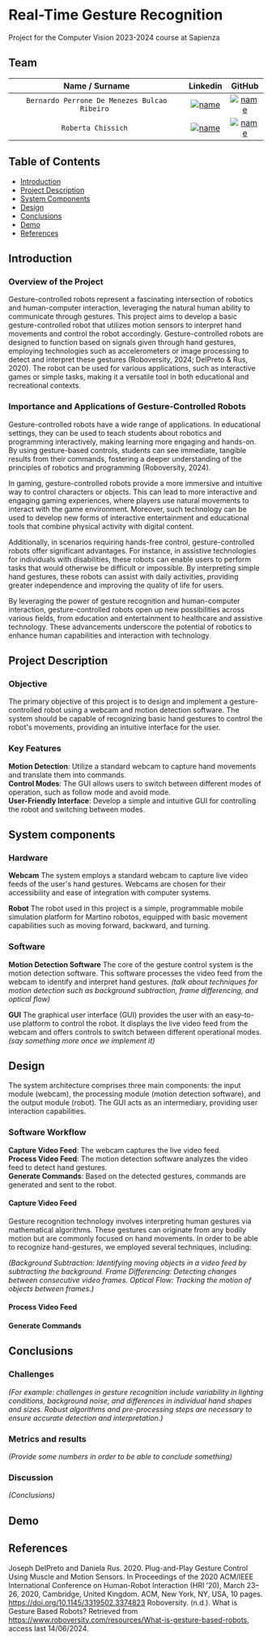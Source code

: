 # Real-Time Gesture Recognition
 Project for the Computer Vision 2023-2024 course at Sapienza

## Team

| **Name / Surname** | **Linkedin** | **GitHub** |
| :---: | :---: | :---: |
| `Bernardo Perrone De Menezes Bulcao Ribeiro ` | [![name](https://github.com/b-rbmp/NexxGate/blob/main/docs/logos/linkedin.png)](https://www.linkedin.com/in/b-rbmp/) | [![name](https://github.com/b-rbmp/NexxGate/blob/main/docs/logos/github.png)](https://github.com/b-rbmp) |
| `Roberta Chissich ` | [![name](https://github.com/b-rbmp/NexxGate/blob/main/docs/logos/linkedin.png)](https://www.linkedin.com/in/roberta-chissich/) | [![name](https://github.com/b-rbmp/NexxGate/blob/main/docs/logos/github.png)](https://github.com/RobCTs) |


## Table of Contents
+ [Introduction](#intro)
+ [Project Description](#project)
+ [System Components](#architecture)
+ [Design](#design)
+ [Conclusions](#conclusion)
+ [Demo](#demo)
+ [References](#references)


## Introduction <a name = "intro"></a>

### Overview of the Project
Gesture-controlled robots represent a fascinating intersection of robotics and human-computer interaction, leveraging the natural human ability to communicate through gestures. This project aims to develop a basic gesture-controlled robot that utilizes motion sensors to interpret hand movements and control the robot accordingly. Gesture-controlled robots are designed to function based on signals given through hand gestures, employing technologies such as accelerometers or image processing to detect and interpret these gestures​ (Roboversity, 2024; DelPreto & Rus, 2020). The robot can be used for various applications, such as interactive games or simple tasks, making it a versatile tool in both educational and recreational contexts.

### Importance and Applications of Gesture-Controlled Robots
Gesture-controlled robots have a wide range of applications. In educational settings, they can be used to teach students about robotics and programming interactively, making learning more engaging and hands-on. By using gesture-based controls, students can see immediate, tangible results from their commands, fostering a deeper understanding of the principles of robotics and programming​​ (Roboversity, 2024).

In gaming, gesture-controlled robots provide a more immersive and intuitive way to control characters or objects. This can lead to more interactive and engaging gaming experiences, where players use natural movements to interact with the game environment. Moreover, such technology can be used to develop new forms of interactive entertainment and educational tools that combine physical activity with digital content.

Additionally, in scenarios requiring hands-free control, gesture-controlled robots offer significant advantages. For instance, in assistive technologies for individuals with disabilities, these robots can enable users to perform tasks that would otherwise be difficult or impossible. By interpreting simple hand gestures, these robots can assist with daily activities, providing greater independence and improving the quality of life for users.

By leveraging the power of gesture recognition and human-computer interaction, gesture-controlled robots open up new possibilities across various fields, from education and entertainment to healthcare and assistive technology. These advancements underscore the potential of robotics to enhance human capabilities and interaction with technology.

## Project Description <a name = "project"></a>

### Objective
The primary objective of this project is to design and implement a gesture-controlled robot using a webcam and motion detection software. The system should be capable of recognizing basic hand gestures to control the robot's movements, providing an intuitive interface for the user.

### Key Features
**Motion Detection**: Utilize a standard webcam to capture hand movements and translate them into commands.  
**Control Modes**: The GUI allows users to switch between different modes of operation, such as follow mode and avoid mode.  
**User-Friendly Interface**: Develop a simple and intuitive GUI for controlling the robot and switching between modes.  

## System components <a name = "architecture"></a>

### Hardware
**Webcam**
The system employs a standard webcam to capture live video feeds of the user's hand gestures. Webcams are chosen for their accessibility and ease of integration with computer systems.

**Robot**
The robot used in this project is a simple, programmable mobile simulation platform for Martino robotos, equipped with basic movement capabilities such as moving forward, backward, and turning.

### Software
**Motion Detection Software**
The core of the gesture control system is the motion detection software. This software processes the video feed from the webcam to identify and interpret hand gestures. _(talk about techniques for motion detection such as background subtraction, frame differencing, and optical flow)_

**GUI**
The graphical user interface (GUI) provides the user with an easy-to-use platform to control the robot. It displays the live video feed from the webcam and offers controls to switch between different operational modes._(say something more once we implement it)_

## Design <a name = "design"></a>
The system architecture comprises three main components: the input module (webcam), the processing module (motion detection software), and the output module (robot). The GUI acts as an intermediary, providing user interaction capabilities.

### Software Workflow
**Capture Video Feed**: The webcam captures the live video feed.  
**Process Video Feed**: The motion detection software analyzes the video feed to detect hand gestures.  
**Generate Commands**: Based on the detected gestures, commands are generated and sent to the robot.  

#### Capture Video Feed
Gesture recognition technology involves interpreting human gestures via mathematical algorithms. These gestures can originate from any bodily motion but are commonly focused on hand movements.
In order to be able to recognize hand-gestures, we employed several techniques, including:

_(Background Subtraction: Identifying moving objects in a video feed by subtracting the background.
Frame Differencing: Detecting changes between consecutive video frames.
Optical Flow: Tracking the motion of objects between frames.)_

#### Process Video Feed

#### Generate Commands


## Conclusions <a name = "conclusion"></a>
### Challenges
_(For example: challenges in gesture recognition include variability in lighting conditions, background noise, and differences in individual hand shapes and sizes. Robust algorithms and pre-processing steps are necessary to ensure accurate detection and interpretation.)_  

### Metrics and results
_(Provide some numbers in order to be able to conclude something)_

### Discussion
_(Conclusions)_

## Demo <a name = "demo"></a>
## References <a name = "references"></a>
Joseph DelPreto and Daniela Rus. 2020. Plug-and-Play Gesture Control Using Muscle and Motion Sensors. In Proceedings of the 2020 ACM/IEEE International Conference on Human-Robot Interaction (HRI ’20), March 23–26, 2020, Cambridge, United Kingdom. ACM, New York, NY, USA, 10 pages. https://doi.org/10.1145/3319502.3374823
Roboversity. (n.d.). What is Gesture Based Robots? Retrieved from https://www.roboversity.com/resources/What-is-gesture-based-robots, access last 14/06/2024.
